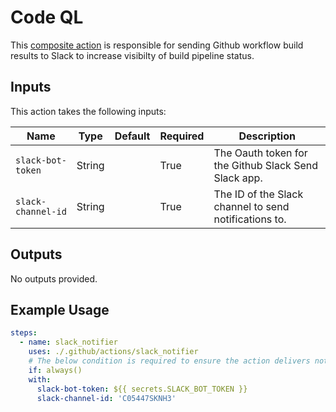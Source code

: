 # Code QL

This [composite action](./action.yml) is responsible for sending Github workflow build results to Slack to increase visibilty of build pipeline status.

## Inputs

This action takes the following inputs:

| Name                        | Type    | Default                      | Required  | Description                                               |
| --------------------------- | ------- | ---------------------------- | --------- | --------------------------------------------------------- |
| `slack-bot-token`                  | String  |                              | True      | The Oauth token for the Github Slack Send Slack app.
| `slack-channel-id`                 | String  |                              | True      | The ID of the Slack channel to send notifications to.

## Outputs

No outputs provided.

## Example Usage

```yaml
steps:
  - name: slack_notifier
    uses: ./.github/actions/slack_notifier
    # The below condition is required to ensure the action delivers notifications for failed builds (as well as successful ones).
    if: always()
    with:
      slack-bot-token: ${{ secrets.SLACK_BOT_TOKEN }}
      slack-channel-id: 'C05447SKNH3'
```
